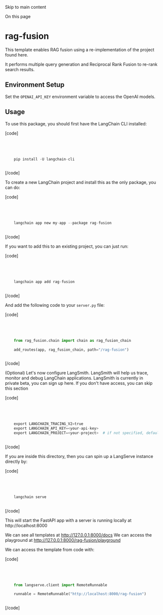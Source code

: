 

Skip to main content

On this page

# rag-fusion

This template enables RAG fusion using a re-implementation of the project found here.

It performs multiple query generation and Reciprocal Rank Fusion to re-rank search results.

## Environment Setup​

Set the `OPENAI_API_KEY` environment variable to access the OpenAI models.

## Usage​

To use this package, you should first have the LangChain CLI installed:

[code]
```python




    pip install -U langchain-cli  
    


```
[/code]


To create a new LangChain project and install this as the only package, you can do:

[code]
```python




    langchain app new my-app --package rag-fusion  
    


```
[/code]


If you want to add this to an existing project, you can just run:

[code]
```python




    langchain app add rag-fusion  
    


```
[/code]


And add the following code to your `server.py` file:

[code]
```python




    from rag_fusion.chain import chain as rag_fusion_chain  
      
    add_routes(app, rag_fusion_chain, path="/rag-fusion")  
    


```
[/code]


(Optional) Let's now configure LangSmith. LangSmith will help us trace, monitor and debug LangChain applications. LangSmith is currently in private beta, you can sign up here. If you don't have
access, you can skip this section

[code]
```python




    export LANGCHAIN_TRACING_V2=true  
    export LANGCHAIN_API_KEY=<your-api-key>  
    export LANGCHAIN_PROJECT=<your-project>  # if not specified, defaults to "default"  
    


```
[/code]


If you are inside this directory, then you can spin up a LangServe instance directly by:

[code]
```python




    langchain serve  
    


```
[/code]


This will start the FastAPI app with a server is running locally at http://localhost:8000

We can see all templates at http://127.0.0.1:8000/docs We can access the playground at http://127.0.0.1:8000/rag-fusion/playground

We can access the template from code with:

[code]
```python




    from langserve.client import RemoteRunnable  
      
    runnable = RemoteRunnable("http://localhost:8000/rag-fusion")  
    


```
[/code]


